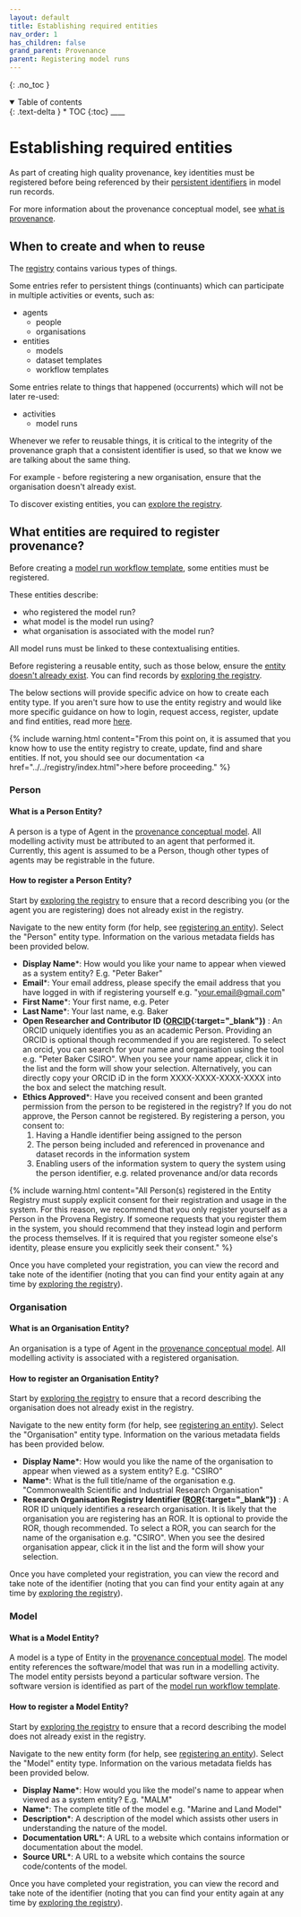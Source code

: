 ```yaml
---
layout: default
title: Establishing required entities
nav_order: 1
has_children: false
grand_parent: Provenance
parent: Registering model runs
---
```


{: .no_toc }

<details  open markdown="block">
  <summary>
    Table of contents
  </summary>
{: .text-delta }
* TOC
{:toc}
____
</details>

# Establishing required entities

As part of creating high quality provenance, key identities must be registered before being referenced by their [persistent identifiers](../../digital-object-identifiers) in model run records.

For more information about the provenance conceptual model, see [what is provenance](../overview/what-is-provenance.html).

## When to create and when to reuse

The [registry](../../registry/index.html) contains various types of things.

Some entries refer to persistent things (continuants) which can participate in multiple activities or events, such as:

-   agents
    -   people
    -   organisations
-   entities
    -   models
    -   dataset templates
    -   workflow templates

Some entries relate to things that happened (occurrents) which will not be later re-used:

-   activities
    -   model runs

Whenever we refer to reusable things, it is critical to the integrity of the provenance graph that a consistent identifier is used, so that we know we are talking about the same thing.

For example - before registering a new organisation, ensure that the organisation doesn't already exist.

To discover existing entities, you can [explore the registry](../../registry/exploring_the_registry.html).

## What entities are required to register provenance?

Before creating a [model run workflow template](./model-workflow-configuration.html), some entities must be registered.

These entities describe:

-   who registered the model run?
-   what model is the model run using?
-   what organisation is associated with the model run?

All model runs must be linked to these contextualising entities.

Before registering a reusable entity, such as those below, ensure the [entity doesn't already exist](#when-to-create-and-when-to-reuse). You can find records by [exploring the registry](../../registry/exploring_the_registry.html).

The below sections will provide specific advice on how to create each entity type. If you aren't sure how to use the entity registry and would like more specific guidance on how to login, request access, register, update and find entities, read more [here](../../registry/index.html).

{% include warning.html content="From this point on, it is assumed that you know how to use the entity registry to create, update, find and share entities. If not, you should see our documentation <a href=\"../../registry/index.html\">here</a> before proceeding." %}

### Person

#### What is a Person Entity?

A person is a type of Agent in the [provenance conceptual model](../index.html). All modelling activity must be attributed to an agent that performed it. Currently, this agent is assumed to be a Person, though other types of agents may be registrable in the future.

#### How to register a Person Entity?

Start by [exploring the registry](../../registry/exploring_the_registry.html) to ensure that a record describing you (or the agent you are registering) does not already exist in the registry.

Navigate to the new entity form (for help, see [registering an entity](../../registry/registering_and_updating.html)). Select the "Person" entity type. Information on the various metadata fields has been provided below.

-   **Display Name**\*: How would you like your name to appear when viewed as a system entity? E.g. "Peter Baker"
-   **Email**\*: Your email address, please specify the email address that you have logged in with if registering yourself e.g. "your.email@gmail.com"
-   **First Name**\*: Your first name, e.g. Peter
-   **Last Name**\*: Your last name, e.g. Baker
-   **Open Researcher and Contributor ID ([ORCID](https://orcid.org){:target="\_blank"})** : An ORCID uniquely identifies you as an academic Person. Providing an ORCID is optional though recommended if you are registered. To select an orcid, you can search for your name and organisation using the tool e.g. "Peter Baker CSIRO". When you see your name appear, click it in the list and the form will show your selection. Alternatively, you can directly copy your ORCID iD in the form XXXX-XXXX-XXXX-XXXX into the box and select the matching result.
-   **Ethics Approved**\*: Have you received consent and been granted permission from the person to be registered in the registry? If you do not approve, the Person cannot be registered. By registering a person, you consent to:
    1.  Having a Handle identifier being assigned to the person
    1.  The person being included and referenced in provenance and dataset records in the information system
    1.  Enabling users of the information system to query the system using the person identifier, e.g. related provenance and/or data records

{% include warning.html content="All Person(s) registered in the Entity Registry must supply explicit consent for their registration and usage in the system. For this reason, we recommend that you only register yourself as a Person in the Provena Registry. If someone requests that you register them in the system, you should recommend that they instead login and perform the process themselves. If it is required that you register someone else's identity, please ensure you explicitly seek their consent." %}

Once you have completed your registration, you can view the record and take note of the identifier (noting that you can find your entity again at any time by [exploring the registry](../../registry/exploring_the_registry.html)).

### Organisation

#### What is an Organisation Entity?

An organisation is a type of Agent in the [provenance conceptual model](../index.html). All modelling activity is associated with a registered organisation.

#### How to register an Organisation Entity?

Start by [exploring the registry](../../registry/exploring_the_registry.html) to ensure that a record describing the organisation does not already exist in the registry.

Navigate to the new entity form (for help, see [registering an entity](../../registry/registering_and_updating.html)). Select the "Organisation" entity type. Information on the various metadata fields has been provided below.

-   **Display Name**\*: How would you like the name of the organisation to appear when viewed as a system entity? E.g. "CSIRO"
-   **Name**\*: What is the full title/name of the organisation e.g. "Commonwealth Scientific and Industrial Research Organisation"
-   **Research Organisation Registry Identifier ([ROR](https://ror.org){:target="\_blank"})** : A ROR ID uniquely identifies a research organisation. It is likely that the organisation you are registering has an ROR. It is optional to provide the ROR, though recommended. To select a ROR, you can search for the name of the organisation e.g. "CSIRO". When you see the desired organisation appear, click it in the list and the form will show your selection.

Once you have completed your registration, you can view the record and take note of the identifier (noting that you can find your entity again at any time by [exploring the registry](../../registry/exploring_the_registry.html)).

### Model

#### What is a Model Entity?

A model is a type of Entity in the [provenance conceptual model](../index.html). The model entity references the software/model that was run in a modelling activity. The model entity persists beyond a particular software version. The software version is identified as part of the [model run workflow template](./model-workflow-configuration.html).

#### How to register a Model Entity?

Start by [exploring the registry](../../registry/exploring_the_registry.html) to ensure that a record describing the model does not already exist in the registry.

Navigate to the new entity form (for help, see [registering an entity](../../registry/registering_and_updating.html)). Select the "Model" entity type. Information on the various metadata fields has been provided below.

-   **Display Name**\*: How would you like the model's name to appear when viewed as a system entity? E.g. "MALM"
-   **Name**\*: The complete title of the model e.g. "Marine and Land Model"
-   **Description**\*: A description of the model which assists other users in understanding the nature of the model.
-   **Documentation URL**\*: A URL to a website which contains information or documentation about the model.
-   **Source URL**\*: A URL to a website which contains the source code/contents of the model.

Once you have completed your registration, you can view the record and take note of the identifier (noting that you can find your entity again at any time by [exploring the registry](../../registry/exploring_the_registry.html)).
